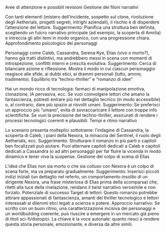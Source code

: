 Aree di attenzione e possibili revisioni
Gestione dei filoni narrativi

Con tanti elementi (mistero dell’incidente, sospetto sul clone, rivoluzione degli Aetherials, progetti segreti, intrighi aziendali), il rischio è di disperdere l’attenzione del lettore.
Suggerimento: Pianifica una struttura ben definita, scegliendo un fulcro narrativo principale (ad esempio, la scoperta di Amrita) e intreccia gli altri temi in modo organico, con una progressione chiara.
Approfondimento psicologico dei personaggi

Personaggi come Caleb, Cassandra, Serena Kye, Elias (vivo o morto?), hanno già tratti distintivi, ma andrebbero messi in scena con momenti di introspezione, conflitti interni e crescita evolutiva.
Suggerimento: Cerca di bilanciare azione e riflessione. Mostra il modo in cui ciascun personaggio reagisce alle sfide, ai dubbi etici, ai drammi personali (lutto, amore, tradimento).
Equilibrio tra “techno-thriller” e “romanzo di idee”

Hai un mondo ricco di tecnologia: farmaci di manipolazione emotiva, clonazione, IA pervasiva, ecc. Se vuoi coinvolgere lettori che amano la fantascienza, potresti entrare più nel dettaglio tecnico (in modo accessibile) o, al contrario, dare più spazio ai risvolti umani.
Suggerimento: Se preferisci un approccio più “umano”, evita di sovraccaricare il lettore con troppe info scientifiche. Se vuoi la precisione del techno-thriller, assicurati di rendere i processi tecnologici coerenti e plausibili.
Tempi e ritmo narrativo

Lo scenario presenta molteplici sottotrame: l’indagine di Cassandra, la scoperta di Caleb, i piani della Nexora, la minaccia dei Sentinel, il ruolo degli Aetherials, ecc.
Suggerimento: Strutturare il romanzo in più parti o capitoli ben focalizzati può aiutare. Puoi alternare capitoli dedicati a Caleb e capitoli dedicati a Cassandra (o ad altri personaggi) per far fluire la vicenda in modo dinamico e tener viva la suspense.
Gestione del colpo di scena di Elias

L’idea che Elias non sia morto o che sia colluso con Nexora è un colpo di scena forte, ma va preparato gradualmente.
Suggerimento: Inserisci piccoli indizi iniziali (un dettaglio nel referto, un comportamento insolito di un dirigente Nexora, una frase misteriosa di Elias prima della scomparsa) che, riletti alla luce della rivelazione, rendano il twist narrativo verosimile e non forzato.
Potenziale di successo
Target di lettori: Questo romanzo potrebbe attirare appassionati di fantascienza, amanti del thriller tecnologico e lettori interessati ai dilemmi etici legati a scienza e potere.
Approccio narrativo: Se scritto con un buon ritmo, una caratterizzazione incisiva dei personaggi e un worldbuilding coerente, può riuscire a emergere in un mercato già pieno di titoli sci-fi/distopici. La chiave è la voce autoriale: quanto riesci a rendere questa storia personale, emozionante, e diversa da altre simili.
